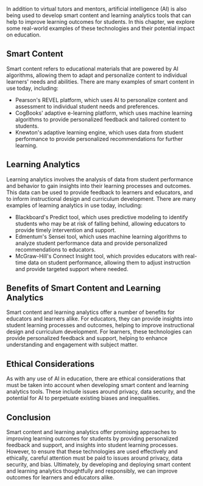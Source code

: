 
In addition to virtual tutors and mentors, artificial intelligence (AI) is also being used to develop smart content and learning analytics tools that can help to improve learning outcomes for students. In this chapter, we explore some real-world examples of these technologies and their potential impact on education.

Smart Content
-------------

Smart content refers to educational materials that are powered by AI algorithms, allowing them to adapt and personalize content to individual learners' needs and abilities. There are many examples of smart content in use today, including:

* Pearson's REVEL platform, which uses AI to personalize content and assessment to individual student needs and preferences.
* CogBooks' adaptive e-learning platform, which uses machine learning algorithms to provide personalized feedback and tailored content to students.
* Knewton's adaptive learning engine, which uses data from student performance to provide personalized recommendations for further learning.

Learning Analytics
------------------

Learning analytics involves the analysis of data from student performance and behavior to gain insights into their learning processes and outcomes. This data can be used to provide feedback to learners and educators, and to inform instructional design and curriculum development. There are many examples of learning analytics in use today, including:

* Blackboard's Predict tool, which uses predictive modeling to identify students who may be at risk of falling behind, allowing educators to provide timely intervention and support.
* Edmentum's Sensei tool, which uses machine learning algorithms to analyze student performance data and provide personalized recommendations to educators.
* McGraw-Hill's Connect Insight tool, which provides educators with real-time data on student performance, allowing them to adjust instruction and provide targeted support where needed.

Benefits of Smart Content and Learning Analytics
------------------------------------------------

Smart content and learning analytics offer a number of benefits for educators and learners alike. For educators, they can provide insights into student learning processes and outcomes, helping to improve instructional design and curriculum development. For learners, these technologies can provide personalized feedback and support, helping to enhance understanding and engagement with subject matter.

Ethical Considerations
----------------------

As with any use of AI in education, there are ethical considerations that must be taken into account when developing smart content and learning analytics tools. These include issues around privacy, data security, and the potential for AI to perpetuate existing biases and inequalities.

Conclusion
----------

Smart content and learning analytics offer promising approaches to improving learning outcomes for students by providing personalized feedback and support, and insights into student learning processes. However, to ensure that these technologies are used effectively and ethically, careful attention must be paid to issues around privacy, data security, and bias. Ultimately, by developing and deploying smart content and learning analytics thoughtfully and responsibly, we can improve outcomes for learners and educators alike.
